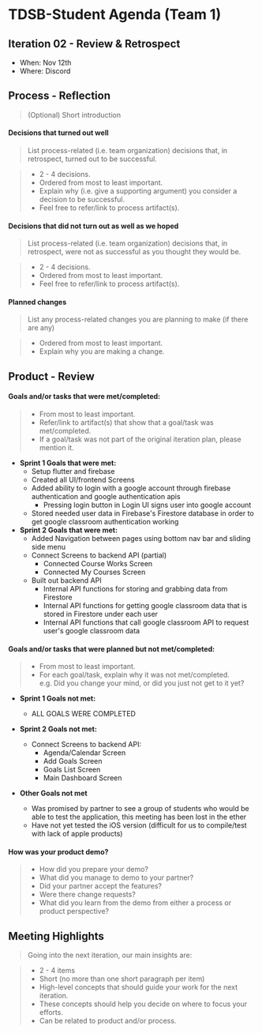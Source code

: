 # TDSB-Student Agenda (Team 1)

## Iteration 02 - Review & Retrospect

 * When: Nov 12th
 * Where: Discord

## Process - Reflection

> (Optional) Short introduction

#### Decisions that turned out well

> List process-related (i.e. team organization) decisions that, in retrospect, turned out to be successful.


 > * 2 - 4 decisions.
 > * Ordered from most to least important.
 > * Explain why (i.e. give a supporting argument) you consider a decision to be successful.
 > * Feel free to refer/link to process artifact(s).

#### Decisions that did not turn out as well as we hoped

> List process-related (i.e. team organization) decisions that, in retrospect, were not as successful as you thought they would be.

 > * 2 - 4 decisions.
 > * Ordered from most to least important.
 > * Feel free to refer/link to process artifact(s).


#### Planned changes

> List any process-related changes you are planning to make (if there are any)

 > * Ordered from most to least important.
 > * Explain why you are making a change.


## Product - Review

#### Goals and/or tasks that were met/completed:

 > * From most to least important.
 > * Refer/link to artifact(s) that show that a goal/task was met/completed.
 > * If a goal/task was not part of the original iteration plan, please mention it.
 
 * __Sprint 1 Goals that were met:__ 
 	* Setup flutter and firebase
 	* Created all UI/frontend Screens
	* Added ability to login with a google account through firebase authentication and google authentication apis
		* Pressing login button in Login UI signs user into google account
	* Stored needed user data in Firebase's Firestore database in order to get google classroom authentication working
 * __Sprint 2 Goals that were met:__
 	* Added Navigation between pages using bottom nav bar and sliding side menu
	* Connect Screens to backend API (partial)
		* Connected Course Works Screen
		* Connected My Courses Screen
	* Built out backend API
		* Internal API functions for storing and grabbing data from Firestore
		* Internal API functions for getting google classroom data that is stored in Firestore under each user
		* Internal API functions that call google classroom API to request user's google classroom data

#### Goals and/or tasks that were planned but not met/completed:

 > * From most to least important.
 > * For each goal/task, explain why it was not met/completed.      
 >  e.g. Did you change your mind, or did you just not get to it yet?
 
 * __Sprint 1 Goals not met:__
 	* ALL GOALS WERE COMPLETED
 * __Sprint 2 Goals not met:__
 	* Connect Screens to backend API:
		* Agenda/Calendar Screen
		* Add Goals Screen
		* Goals List Screen
		* Main Dashboard Screen
 
 * __Other Goals not met__
 	* Was promised by partner to see a group of students who would be able to test the application, this meeting has been lost in the ether
	* Have not yet tested the iOS version (difficult for us to compile/test with lack of apple products)
 

#### How was your product demo?
 > * How did you prepare your demo?
 > * What did you manage to demo to your partner?
 > * Did your partner accept the features?
 > * Were there change requests?
 > * What did you learn from the demo from either a process or product perspective?

## Meeting Highlights

> Going into the next iteration, our main insights are:

 > * 2 - 4 items
 > * Short (no more than one short paragraph per item)
 > * High-level concepts that should guide your work for the next iteration.
 > * These concepts should help you decide on where to focus your efforts.
 > * Can be related to product and/or process.
